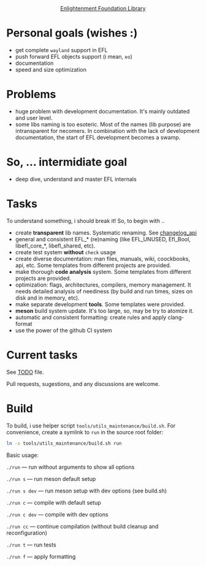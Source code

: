 <div align="center">
    <a href=https://www.enlightenment.org/about-efl>Enlightenment Foundation Library</a>
</div>

# Personal goals (wishes :)

- get complete `wayland` support in EFL
- push forward EFL objects support (i mean, `eo`)
- documentation
- speed and size optimization

# Problems

- huge problem with development documentation. It's mainly outdated 
  and user level.
- some libs naming is too esoteric. Most of the names (lib purpose) are 
  intransparent for necomers. In combination with the lack of development
  documentation, the start of EFL development becomes a swamp.

# So, ... intermidiate goal

- deep dive, understand and master EFL internals

# Tasks

To understand something, i should break it! So, to begin with ..

- create **transparent** lib names. Systematic renaming. See [changelog_api](./changelog_api)
- general and consistent EFL_* (re)naming (like EFL_UNUSED, 
  Efl_Bool, libefl_core_*, libefl_shared, etc).
- create test system **without** `check` usage
- create diverse documentation: man files, manuals, wiki, coockbooks, api, etc.
  Some templates from different projects are provided.
- make thorough **code analysis** system. Some templates from different 
  projects are provided.
- optimization: flags, architectures, compilers, memory management. It needs 
  detailed analysis of neediness (by build and run times, sizes on  disk and 
  in memory, etc).
- make separate development **tools**. Some templates were provided.
- **meson** build system update. It's too large, so, may be try to atomize it.
- automatic and consistent formatting: create rules and apply clang-format
- use the power of the github CI system

# Current tasks

See [TODO](./TODO) file. 

Pull requests, sugestions, and any discussions are welcome.

# Build

To build, i use helper script `tools/utils_maintenance/build.sh`.
For convenience, create a symlink to `run` in the source root folder:
```bash
ln -s tools/utils_maintenance/build.sh run
```

Basic usage: 

`./run`       — run without arguments to show all options

`./run s`     — run meson default setup

`./run s dev` — run meson setup with dev options (see build.sh)

`./run c`     — compile with default setup

`./run c dev` — compile with dev options

`./run cc`    — continue compilation (without build cleanup and reconfiguration)

`./run t`     — run tests

`./run f`     — apply formatting
